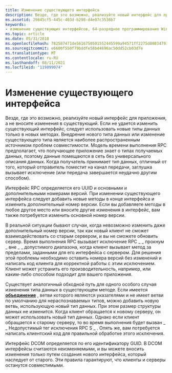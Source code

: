 ```yaml
---
title: Изменение существующего интерфейса
description: Везде, где это возможно, реализуйте новый интерфейс для приложения, а не вносите изменения в существующий.
ms.assetid: 29845cf5-445c-403d-b298-d4e07c3536b7
keywords:
- изменение существующих интерфейсов, 64-разрядное программирование Windows
ms.topic: article
ms.date: 05/31/2018
ms.openlocfilehash: 782587471de5616750501552445599a94571ff2275d080347937c595e2cd7668
ms.sourcegitcommit: e6600f550f79bddfe58bd4696ac50dd52cb03d7e
ms.translationtype: MT
ms.contentlocale: ru-RU
ms.lasthandoff: 08/11/2021
ms.locfileid: "119899074"
---
```

# <a name="changing-an-existing-interface"></a>Изменение существующего интерфейса

Везде, где это возможно, реализуйте новый интерфейс для приложения, а не вносите изменения в существующий. Если не удается изменить существующий интерфейс, следует использовать новые типы данных только в новых методах. Внедрение нового типа данных или изменение существующего типа является наиболее распространенным источником проблем совместимости. Модель времени выполнения RPC предполагает, что получающее приложение знает о типах получаемых данных, поэтому данные помещаются в сеть без универсального описания данных. Когда получатель принимает тип данных, отличный от того, который отправитель поместит на канал передачи, заглушка вызывает исключение (или передача завершается неудачно другим способом).

Интерфейс RPC определяется его UUID и основными и дополнительными номерами версий. При изменении существующего интерфейса следует добавить новые методы в конце интерфейса и изменить дополнительный номер версии. Если вы добавляете методы в любое другое место или вносите другие изменения в интерфейс, вам также потребуется изменить основной номер версии.

В реальной ситуации бывают случаи, когда невозможно изменить даже дополнительный номер версии, так как новый клиент не сможет взаимодействовать со старым сервером, и вы не сможете обновить сервер. Время выполнения RPC вызывает исключение RPC \_ \_ прокнум \_ вне \_ \_ допустимого диапазона, когда клиент вызывает метод за пределами, заданными для его интерфейса с сервером. Для решения этой проблемы необходимо оставить номера версий без изменений и написать код клиента для корректной работы с этим исключением. Клиент может устранить его производительность, например, или каким-либо способом подходит для вашего приложения.

Существует аналогичный обходной путь для одного особого случая изменения типа данных в существующем методе. Если имеется [**объединение**](/windows/desktop/Midl/union) , ветви которого являются указателями и не имеет ветви по умолчанию для нераспознаваемых типов, можно добавить новую ветвь, использующую новый тип данных. При этом размер структуры данных не изменится. Когда клиент обращается к новому серверу, он может использовать новый тип данных. Однако если клиент обращается к старому серверу, то во время выполнения будет вызван \_ \_ Недопустимый тег исключения RPC S \_ . Опять же, вам потребуется написать клиентский код для правильной обработке этого исключения.

Интерфейс DCOM определяется по его идентификатору GUID. В DCOM интерфейсы считаются неизменяемыми, и вы можете вносить изменения только путем создания нового интерфейса, который наследует от старого. Эти правила гарантируют, что клиенты и серверы останутся совместимыми.

 

 